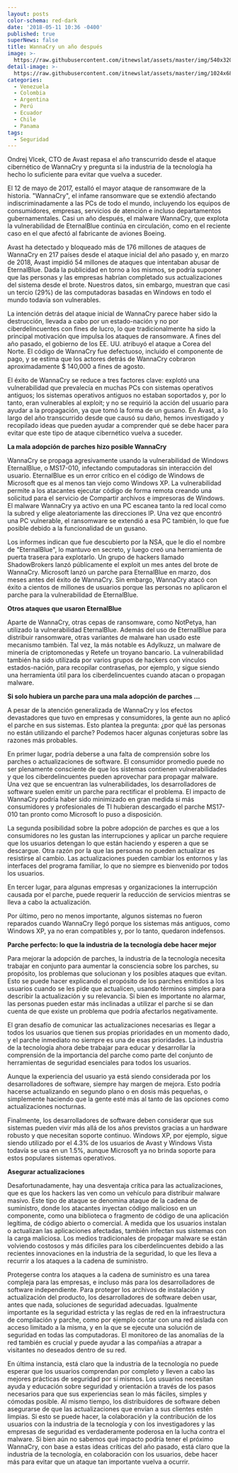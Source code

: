 ```yaml
---
layout: posts
color-schema: red-dark
date: '2018-05-11 10:36 -0400'
published: true
superNews: false
title: WannaCry un año después
image: >-
  https://raw.githubusercontent.com/itnewslat/assets/master/img/540x320/wannacry-otra-p.jpg
detail-image: >-
  https://raw.githubusercontent.com/itnewslat/assets/master/img/1024x680/wannacry-otra-g.jpg
categories:
  - Venezuela
  - Colombia
  - Argentina
  - Perú
  - Ecuador
  - Chile
  - Panama
tags:
  - Seguridad
---
```

Ondrej Vlcek, CTO de Avast repasa el año transcurrido desde el ataque cibernético de WannaCry y pregunta si la industria de la tecnología ha hecho lo suficiente para evitar que vuelva a suceder.
 
El 12 de mayo de 2017, estalló el mayor ataque de ransomware de la historia. "WannaCry", el infame ransomware que se extendió afectando indiscriminadamente a las PCs de todo el mundo, incluyendo los equipos de consumidores, empresas, servicios de atención e incluso departamentos gubernamentales. Casi un año después, el malware WannaCry, que explota la vulnerabilidad de EternalBlue continúa en circulación, como en el reciente caso en el que afectó al fabricante de aviones Boeing.
 
Avast ha detectado y bloqueado más de 176 millones de ataques de WannaCry en 217 países desde el ataque inicial del año pasado y, en marzo de 2018, Avast impidió 54 millones de ataques que intentaban abusar de EternalBlue. Dada la publicidad en torno a los mismos, se podría suponer que las personas y las empresas habrían completado sus actualizaciones del sistema desde el brote. Nuestros datos, sin embargo, muestran que casi un tercio (29%) de las computadoras basadas en Windows en todo el mundo todavía son vulnerables. 
 
La intención detrás del ataque inicial de WannaCry parece haber sido la destrucción, llevada a cabo por un estado-nación y no por ciberdelincuentes con fines de lucro, lo que tradicionalmente ha sido la principal motivación que impulsa los ataques de ransomware. A fines del año pasado, el gobierno de los EE. UU. atribuyó el ataque a Corea del Norte. El código de WannaCry fue defectuoso, incluido el componente de pago, y se estima que los actores detrás de WannaCry cobraron aproximadamente $ 140,000 a fines de agosto. 
 
El éxito de WannaCry se reduce a tres factores clave: explotó una vulnerabilidad que prevalecía en muchas PCs con sistemas operativos antiguos; los sistemas operativos antiguos no estaban soportados y, por lo tanto, eran vulnerables al exploit; y no se requirió la acción del usuario para ayudar a la propagación, ya que tomó la forma de un gusano. En Avast, a lo largo del año transcurrido desde que causó su daño, hemos investigado y recopilado ideas que pueden ayudar a comprender qué se debe hacer para evitar que este tipo de ataque cibernético vuelva a suceder. 
 
**La mala adopción de parches hizo posible WannaCry**

WannaCry se propaga agresivamente usando la vulnerabilidad de Windows EternalBlue, o MS17-010, infectando computadoras sin interacción del usuario. EternalBlue es un error crítico en el código de Windows de Microsoft que es al menos tan viejo como Windows XP. La vulnerabilidad permite a los atacantes ejecutar código de forma remota creando una solicitud para el servicio de Compartir archivos e impresoras de Windows. El malware WannaCry ya activo en una PC escanea tanto la red local como la subred y elige aleatoriamente las direcciones IP. Una vez que encontró una PC vulnerable, el ransomware se extendió a esa PC también, lo que fue posible debido a la funcionalidad de un gusano.
 
Los informes indican que fue descubierto por la NSA, que le dio el nombre de "EternalBlue", lo mantuvo en secreto, y luego creó una herramienta de puerta trasera para explotarlo. Un grupo de hackers llamado ShadowBrokers lanzó públicamente el exploit un mes antes del brote de WannaCry. Microsoft lanzó un parche para EternalBlue en marzo, dos meses antes del éxito de WannaCry. Sin embargo, WannaCry atacó con éxito a cientos de millones de usuarios porque las personas no aplicaron el parche para la vulnerabilidad de EternalBlue.
 
**Otros ataques que usaron EternalBlue**

Aparte de WannaCry, otras cepas de ransomware, como NotPetya, han utilizado la vulnerabilidad EternalBlue. Además del uso de EternalBlue para distribuir ransomware, otras variantes de malware han usado este mecanismo también. Tal vez, la más notable es Adylkuzz, un malware de minería de criptomonedas y Retefe un troyano bancario. La vulnerabilidad también ha sido utilizada por varios grupos de hackers con vínculos estados-nación, para recopilar contraseñas, por ejemplo, y sigue siendo una herramienta útil para los ciberdelincuentes cuando atacan o propagan malware.
 
**Si solo hubiera un parche para una mala adopción de parches ...**

A pesar de la atención generalizada de WannaCry y los efectos devastadores que tuvo en empresas y consumidores, la gente aun no aplicó el parche en sus sistemas. Esto plantea la pregunta: ¿por qué las personas no están utilizando el parche? Podemos hacer algunas conjeturas sobre las razones más probables.
 
En primer lugar, podría deberse a una falta de comprensión sobre los parches o actualizaciones de software. El consumidor promedio puede no ser plenamente consciente de que los sistemas contienen vulnerabilidades y que los ciberdelincuentes pueden aprovechar para propagar malware. Una vez que se encuentran las vulnerabilidades, los desarrolladores de software suelen emitir un parche para rectificar el problema. El impacto de WannaCry podría haber sido minimizado en gran medida si más consumidores y profesionales de TI hubieran descargado el parche MS17-010 tan pronto como Microsoft lo puso a disposición.
 
La segunda posibilidad sobre la pobre adopción de parches es que a los consumidores no les gustan las interrupciones y aplicar un parche requiere que los usuarios detengan lo que están haciendo y esperen a que se descargue. Otra razón por la que las personas no pueden actualizar es resistirse al cambio. Las actualizaciones pueden cambiar los entornos y las interfaces del programa familiar, lo que no siempre es bienvenido por todos los usuarios.
 
En tercer lugar, para algunas empresas y organizaciones la interrupción causada por el parche, puede requerir la reducción de servicios mientras se lleva a cabo la actualización. 
 
Por último, pero no menos importante, algunos sistemas no fueron reparados cuando WannaCry llegó porque los sistemas más antiguos, como Windows XP, ya no eran compatibles y, por lo tanto, quedaron indefensos.
 
**Parche perfecto: lo que la industria de la tecnología debe hacer mejor**

Para mejorar la adopción de parches, la industria de la tecnología necesita trabajar en conjunto para aumentar la consciencia sobre los parches, su propósito, los problemas que solucionan y los posibles ataques que evitan. Esto se puede hacer explicando el propósito de los parches emitidos a los usuarios cuando se les pide que actualicen, usando términos simples para describir la actualización y su relevancia. Si bien es importante no alarmar, las personas pueden estar más inclinadas a utilizar el parche si se dan cuenta de que existe un problema que podría afectarlos negativamente.
 
El gran desafío de comunicar las actualizaciones necesarias es llegar a todos los usuarios que tienen sus propias prioridades en un momento dado, y el parche inmediato no siempre es una de esas prioridades. La industria de la tecnología ahora debe trabajar para educar y desarrollar la comprensión de la importancia del parche como parte del conjunto de herramientas de seguridad esenciales para todos los usuarios. 
 
Aunque la experiencia del usuario ya está siendo considerada por los desarrolladores de software, siempre hay margen de mejora. Esto podría hacerse actualizando en segundo plano o en dosis más pequeñas, o simplemente haciendo que la gente esté más al tanto de las opciones como actualizaciones nocturnas.
 
Finalmente, los desarrolladores de software deben considerar que sus sistemas pueden vivir más allá de los años previstos gracias a un hardware robusto y que necesitan soporte continuo. Windows XP, por ejemplo, sigue siendo utilizado por el 4.3% de los usuarios de Avast y Windows Vista todavía se usa en un 1.5%, aunque Microsoft ya no brinda soporte para estos populares sistemas operativos.
 
**Asegurar actualizaciones**

Desafortunadamente, hay una desventaja crítica para las actualizaciones, que es que los hackers las ven como un vehículo para distribuir malware masivo. Este tipo de ataque se denomina ataque de la cadena de suministro, donde los atacantes inyectan código malicioso en un componente, como una biblioteca o fragmento de código de una aplicación legítima, de código abierto o comercial. A medida que los usuarios instalan o actualizan las aplicaciones afectadas, también infectan sus sistemas con la carga maliciosa. Los medios tradicionales de propagar malware se están volviendo costosos y más difíciles para los ciberdelincuentes debido a las recientes innovaciones en la industria de la seguridad, lo que les lleva a recurrir a los ataques a la cadena de suministro.
 
Protegerse contra los ataques a la cadena de suministro es una tarea compleja para las empresas, e incluso más para los desarrolladores de software independiente. Para proteger los archivos de instalación y actualización del producto, los desarrolladores de software deben usar, antes que nada, soluciones de seguridad adecuadas. Igualmente importante es la seguridad estricta y las reglas de red en la infraestructura de compilación y parche, como por ejemplo contar con una red aislada con acceso limitado a la misma, y en la que se ejecute una solución de seguridad en todas las computadoras. El monitoreo de las anomalías de la red también es crucial y puede ayudar a las compañías a atrapar a visitantes no deseados dentro de su red.
 
En última instancia, está claro que la industria de la tecnología no puede esperar que los usuarios comprendan por completo y lleven a cabo las mejores prácticas de seguridad por sí mismos. Los usuarios necesitan ayuda y educación sobre seguridad y orientación a través de los pasos necesarios para que sus experiencias sean lo más fáciles, simples y cómodas posible. Al mismo tiempo, los distribuidores de software deben asegurarse de que las actualizaciones que envían a sus clientes estén limpias. Si esto se puede hacer, la colaboración y la contribución de los usuarios con la industria de la tecnología y con los investigadores y las empresas de seguridad es verdaderamente poderosa en la lucha contra el malware. Si bien aún no sabemos qué impacto podría tener el próximo WannaCry, con base a estas ideas críticas del año pasado, está claro que la industria de la tecnología, en colaboración con los usuarios, debe hacer más para evitar que un ataque tan importante vuelva a ocurrir.

